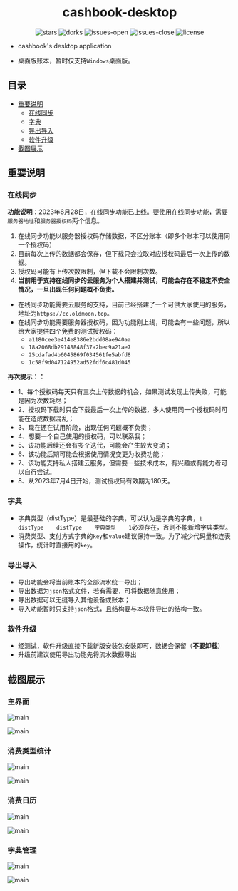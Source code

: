 <h1 align="center">cashbook-desktop</h1>

<p align="center">
  <img alt="stars" src="https://img.shields.io/github/stars/dingdangdog/cashbook-desktop" />
  <img alt="dorks" src="https://img.shields.io/github/forks/dingdangdog/cashbook-desktop" />
  <img alt="issues-open" src="https://img.shields.io/github/issues/dingdangdog/cashbook-desktop?color=important" />
  <img alt="issues-close" src="https://img.shields.io/github/issues-closed/dingdangdog/cashbook-desktop?color=green" />
  <img alt="license" src="https://img.shields.io/badge/license-MIT-yellow.svg" />
</p>

- cashbook's desktop application

- 桌面版账本，暂时仅支持`Windows`桌面版。

## 目录

- [重要说明](#重要说明)
  - [在线同步](#在线同步)
  - [字典](#字典)
  - [导出导入](#导出导入)
  - [软件升级](#软件升级)
- [截图展示](#截图展示)

## 重要说明

### 在线同步

**功能说明**：2023年6月28日，在线同步功能已上线。要使用在线同步功能，需要`服务器地址`和`服务器授权码`两个信息。

1. 在线同步功能以服务器授权码存储数据，不区分账本（即多个账本可以使用同一个授权码）
2. 目前每次上传的数据都会保存，但下载只会拉取对应授权码最后一次上传的数据。
3. 授权码可能有上传次数限制，但下载不会限制次数。
4. **当前用于支持在线同步的云服务为个人搭建并测试，可能会存在不稳定不安全情况，一旦出现任何问题概不负责。**

- 在线同步功能需要云服务的支持，目前已经搭建了一个可供大家使用的服务，地址为`https://cc.oldmoon.top`。
- 在线同步功能需要服务器授权码，因为功能刚上线，可能会有一些问题，所以给大家提供四个免费的测试授权码：
  - `a1180cee3e414e8386e2bdd08ae940aa`
  - `18a2068db29148848f37a2bec9a21ae7`
  - `25cdafad4b6045869f034561fe5abfd8`
  - `1c58f9d047124952ad52fdf6c481d045`

**再次提示：：**
- 1、每个授权码每天只有三次上传数据的机会，如果测试发现上传失败，可能是因为次数耗尽；
- 2、授权码下载时只会下载最后一次上传的数据，多人使用同一个授权码时可能在造成数据混乱；
- 3、现在还在试用阶段，出现任何问题概不负责；
- 4、想要一个自己使用的授权码，可以联系我；
- 5、该功能后续还会有多个迭代，可能会产生较大变动；
- 6、该功能后期可能会根据使用情况变更为收费功能；
- 7、该功能支持私人搭建云服务，但需要一些技术成本，有兴趣或有能力者可以自行尝试。
- 8、从2023年7月4日开始，测试授权码有效期为180天。
 

### 字典

- 字典类型（distType）是最基础的字典，可以认为是字典的字典，`1	distType	distType	字典类型	1`必须存在，否则不能新增字典类型。
- 消费类型、支付方式字典的`key`和`value`建议保持一致。为了减少代码量和连表操作，统计时直接用的`key`。

### 导出导入

- 导出功能会将当前账本的全部流水统一导出；
- 导出数据为`json`格式文件，若有需要，可将数据随意使用；
- 导出数据可以无缝导入其他设备或账本；
- 导入功能暂时只支持`json`格式，且结构要与本软件导出的结构一致。

### 软件升级

- 经测试，软件升级直接下载新版安装包安装即可，数据会保留（**不要卸载**）
- 升级前建议使用导出功能先将流水数据导出

## 截图展示

### 主界面

![main](./images/black-1.jpg)

![main](./images/light-1.jpg)

### 消费类型统计


![main](./images/black-2.jpg)

![main](./images/light-2.jpg)

### 消费日历

![main](./images/black-3.jpg)

![main](./images/light-3.jpg)


### 字典管理


![main](./images/black-4.jpg)

![main](./images/light-4.jpg)
